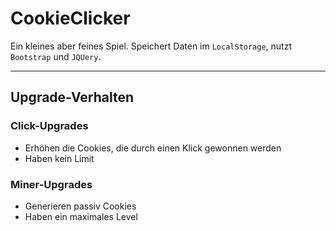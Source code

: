 # CookieClicker

Ein kleines aber feines Spiel. Speichert Daten im `LocalStorage`, nutzt `Bootstrap` und `JQUery`. 

---

## Upgrade-Verhalten  

### Click-Upgrades
* Erhöhen die Cookies, die durch einen Klick gewonnen werden
* Haben kein Limit

### Miner-Upgrades
* Generieren passiv Cookies
* Haben ein maximales Level 